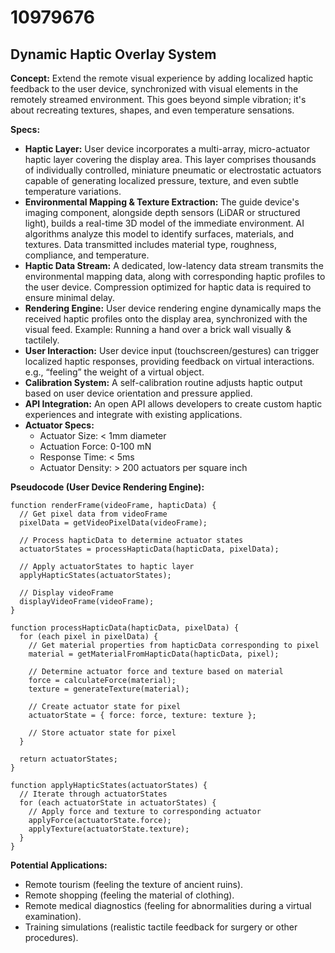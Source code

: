 # 10979676

## Dynamic Haptic Overlay System

**Concept:** Extend the remote visual experience by adding localized haptic feedback to the user device, synchronized with visual elements in the remotely streamed environment. This goes beyond simple vibration; it's about recreating textures, shapes, and even temperature sensations.

**Specs:**

*   **Haptic Layer:** User device incorporates a multi-array, micro-actuator haptic layer covering the display area. This layer comprises thousands of individually controlled, miniature pneumatic or electrostatic actuators capable of generating localized pressure, texture, and even subtle temperature variations.
*   **Environmental Mapping & Texture Extraction:** The guide device's imaging component, alongside depth sensors (LiDAR or structured light), builds a real-time 3D model of the immediate environment. AI algorithms analyze this model to identify surfaces, materials, and textures. Data transmitted includes material type, roughness, compliance, and temperature.
*   **Haptic Data Stream:** A dedicated, low-latency data stream transmits the environmental mapping data, along with corresponding haptic profiles to the user device. Compression optimized for haptic data is required to ensure minimal delay.
*   **Rendering Engine:** User device rendering engine dynamically maps the received haptic profiles onto the display area, synchronized with the visual feed. Example: Running a hand over a brick wall visually & tactilely.
*   **User Interaction:** User device input (touchscreen/gestures) can trigger localized haptic responses, providing feedback on virtual interactions. e.g., “feeling” the weight of a virtual object.
*   **Calibration System:** A self-calibration routine adjusts haptic output based on user device orientation and pressure applied.
*   **API Integration:** An open API allows developers to create custom haptic experiences and integrate with existing applications.
*   **Actuator Specs:**
    *   Actuator Size: < 1mm diameter
    *   Actuation Force: 0-100 mN
    *   Response Time: < 5ms
    *   Actuator Density: > 200 actuators per square inch

**Pseudocode (User Device Rendering Engine):**

```
function renderFrame(videoFrame, hapticData) {
  // Get pixel data from videoFrame
  pixelData = getVideoPixelData(videoFrame);

  // Process hapticData to determine actuator states
  actuatorStates = processHapticData(hapticData, pixelData);

  // Apply actuatorStates to haptic layer
  applyHapticStates(actuatorStates);

  // Display videoFrame
  displayVideoFrame(videoFrame);
}

function processHapticData(hapticData, pixelData) {
  for (each pixel in pixelData) {
    // Get material properties from hapticData corresponding to pixel
    material = getMaterialFromHapticData(hapticData, pixel);

    // Determine actuator force and texture based on material
    force = calculateForce(material);
    texture = generateTexture(material);

    // Create actuator state for pixel
    actuatorState = { force: force, texture: texture };

    // Store actuator state for pixel
  }

  return actuatorStates;
}

function applyHapticStates(actuatorStates) {
  // Iterate through actuatorStates
  for (each actuatorState in actuatorStates) {
    // Apply force and texture to corresponding actuator
    applyForce(actuatorState.force);
    applyTexture(actuatorState.texture);
  }
}
```

**Potential Applications:**

*   Remote tourism (feeling the texture of ancient ruins).
*   Remote shopping (feeling the material of clothing).
*   Remote medical diagnostics (feeling for abnormalities during a virtual examination).
*   Training simulations (realistic tactile feedback for surgery or other procedures).